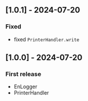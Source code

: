 ## [1.0.1] - 2024-07-20

### Fixed

- fixed `PrinterHandler.write`

## [1.0.0] - 2024-07-20

### First release

- EnLogger
- PrinterHandler